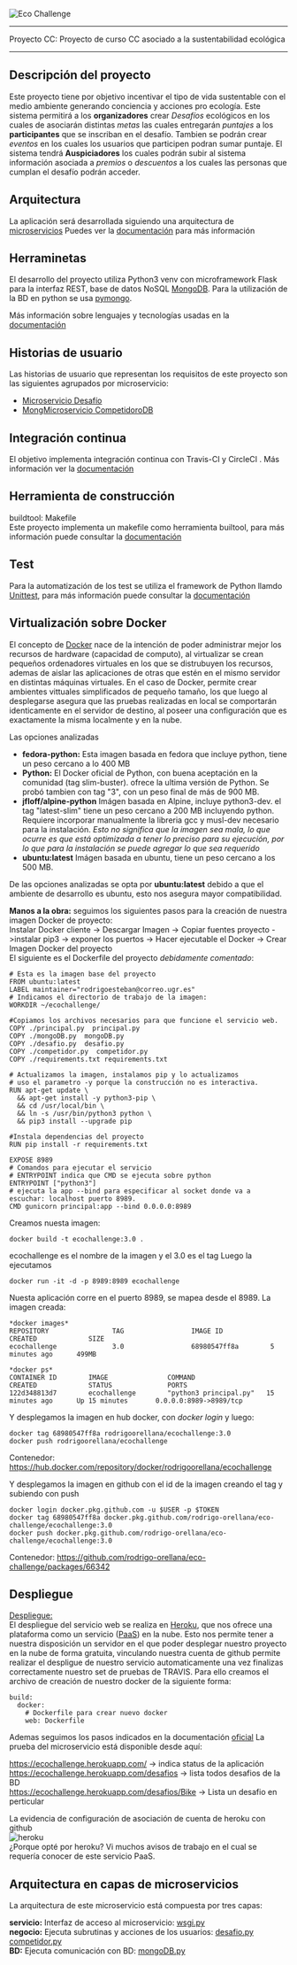![Eco Challenge](images/eco.jpeg "Eco Challenge")
***
Proyecto CC: Proyecto de curso CC asociado a la sustentabilidad ecológica
***
## Descripción del proyecto 
Este proyecto tiene por objetivo incentivar el tipo de vida sustentable con el medio ambiente generando conciencia y acciones pro ecología. Este sistema permitirá a los **organizadores** crear *Desafíos* ecológicos en los cuales de asociarán distintas *metas* las cuales entregarán *puntajes* a los **participantes** que se inscriban en el desafío. Tambien se podrán crear *eventos* en los cuales los usuarios que participen podran sumar puntaje. El sistema tendrá **Auspiciadores** los cuales podrán subir al sistema información asociada a *premios* o *descuentos* a los cuales las personas que cumplan el desafío podrán acceder.

## Arquitectura
La aplicación será desarrollada siguiendo una arquitectura de [microservicios](https://en.wikipedia.org/wiki/Microservices) 
Puedes ver la [documentación](https://github.com/rodrigo-orellana/eco-challenge/blob/master/docs/arquitectura.md) para más información

## Herraminetas
El desarrollo del proyecto utiliza Python3 venv con microframework Flask para la interfaz REST, base de datos NoSQL [MongoDB](https://www.mongodb.com). Para la utilización de la BD en python se usa [pymongo](https://api.mongodb.com/python/current/). 

Más información sobre lenguajes y tecnologías usadas en la [documentación](https://github.com/rodrigo-orellana/eco-challenge/blob/master/docs/herramientas.md)  

## Historias de usuario
Las historias de usuario que representan los requisitos de este proyecto son las siguientes agrupados por microservicio:
* [Microservicio Desafío](https://github.com/rodrigo-orellana/eco-challenge/milestone/7)
* [MongMicroservicio CompetidoroDB](https://github.com/rodrigo-orellana/eco-challenge/milestone/6)

## Integración continua
El objetivo implementa integración continua con Travis-CI y CircleCI . Más información ver la [documentación](https://github.com/rodrigo-orellana/eco-challenge/blob/master/docs/integracion_continua.md)

## Herramienta de construcción
buildtool: Makefile  
Este proyecto implementa un makefile como herramienta builtool, para más información puede consultar la [documentación](https://github.com/rodrigo-orellana/eco-challenge/blob/master/docs/buildtool.md)

## Test 
Para la automatización de los test se utiliza el framework de Python llamdo [Unittest](https://docs.python.org/3/library/unittest.html), para más información puede consultar la [documentación](https://github.com/rodrigo-orellana/eco-challenge/blob/master/docs/test.md)

## Virtualización sobre Docker
El concepto de [Docker](https://www.docker.com/) nace de la intención de poder administrar mejor los recursos de hardware (capacidad de computo), al virtualizar se crean pequeños ordenadores virtuales en los que se  distrubuyen los recursos, ademas de aislar las aplicaciones de otras que estén en el mismo servidor en distintas máquinas virtuales. En el caso de Docker, permite crear ambientes vittuales simplificados de pequeño tamaño, los que luego al desplegarse asegura que las pruebas realizadas en local se comportarán identicamente en el servidor de destino, al poseer una configuración que es exactamente la misma localmente y en la nube.  

Las opciones analizadas  
* **fedora-python:** Esta imagen basada en fedora que incluye python, tiene un peso cercano a lo 400 MB
* **Python:** El Docker oficial de Python, con buena aceptación en la comunidad (tag slim-buster). ofrece la ultima versión de Python. Se probó tambien con tag "3", con un peso final de más  de 900 MB.
* **jfloff/alpine-python** Imágen basada en Alpine, incluye python3-dev. el tag "latest-slim" tiene un peso cercano a 200 MB incluyendo python. Requiere incorporar manualmente la libreria gcc y musl-dev necesario para la instalación. *Esto no significa que la imagen sea mala, lo que ocurre es que está optimizada a tener lo preciso para su ejecución, por lo que para la instalación se puede agregar lo que sea requerido*
* **ubuntu:latest** Imágen basada en ubuntu, tiene un peso cercano a los 500 MB.  

De las opciones analizadas se opta por **ubuntu:latest** debido a que el ambiente de desarrollo es ubuntu, esto nos asegura mayor compatibilidad.  

**Manos a la obra:** seguimos los siguientes pasos para la creación de nuestra imagen Docker de proyecto:  
Instalar Docker cliente -> Descargar Imagen -> Copiar fuentes proyecto ->instalar pip3 -> exponer los puertos -> Hacer ejecutable el Docker -> Crear Imagen Docker del proyecto  
El siguiente es el Dockerfile del proyecto *debidamente comentado*:  
~~~
# Esta es la imagen base del proyecto
FROM ubuntu:latest
LABEL maintainer="rodrigoesteban@correo.ugr.es"
# Indicamos el directorio de trabajo de la imagen:
WORKDIR ~/ecochallenge/

#Copiamos los archivos necesarios para que funcione el servicio web.
COPY ./principal.py  principal.py
COPY ./mongoDB.py  mongoDB.py
COPY ./desafio.py  desafio.py
COPY ./competidor.py  competidor.py
COPY ./requirements.txt requirements.txt

# Actualizamos la imagen, instalamos pip y lo actualizamos
# uso el parametro -y porque la construcción no es interactiva.
RUN apt-get update \
  && apt-get install -y python3-pip \
  && cd /usr/local/bin \
  && ln -s /usr/bin/python3 python \
  && pip3 install --upgrade pip

#Instala dependencias del proyecto
RUN pip install -r requirements.txt

EXPOSE 8989
# Comandos para ejecutar el servicio
# ENTRYPOINT indica que CMD se ejecuta sobre python
ENTRYPOINT ["python3"]
# ejecuta la app --bind para especificar al socket donde va a escuchar: localhost puerto 8989.
CMD gunicorn principal:app --bind 0.0.0.0:8989
~~~


Creamos nuesta imagen:
~~~
docker build -t ecochallenge:3.0 .
~~~
ecochallenge es el nombre de la imagen y el 3.0 es el tag
Luego la ejecutamos
~~~
docker run -it -d -p 8989:8989 ecochallenge
~~~
Nuesta aplicación corre en el puerto 8989, se mapea desde el 8989.
La imagen creada:
~~~
*docker images*
REPOSITORY                TAG                 IMAGE ID            CREATED             SIZE
ecochallenge              3.0                 68980547ff8a        5 minutes ago      499MB

*docker ps*
CONTAINER ID        IMAGE               COMMAND                  CREATED             STATUS              PORTS                    
122d348813d7        ecochallenge        "python3 principal.py"   15 minutes ago      Up 15 minutes       0.0.0.0:8989->8989/tcp   
~~~
Y desplegamos la imagen en hub docker, con *docker login* y luego:
~~~
docker tag 68980547ff8a rodrigoorellana/ecochallenge:3.0
docker push rodrigoorellana/ecochallenge
~~~

Contenedor: https://hub.docker.com/repository/docker/rodrigoorellana/ecochallenge  
  
Y desplegamos la imagen en github con el id de la imagen creando el tag y subiendo con push  
~~~
docker login docker.pkg.github.com -u $USER -p $TOKEN  
docker tag 68980547ff8a docker.pkg.github.com/rodrigo-orellana/eco-challenge/ecochallenge:3.0	
docker push docker.pkg.github.com/rodrigo-orellana/eco-challenge/ecochallenge:3.0  
~~~
Contenedor: https://github.com/rodrigo-orellana/eco-challenge/packages/66342  


## Despliegue
[Despliegue:](https://ecochallenge.herokuapp.com/)  
El despliegue del servicio web se realiza en [Heroku](https://www.heroku.com), que nos ofrece una plataforma como un servicio ([PaaS](https://en.wikipedia.org/wiki/Platform_as_a_service)) en la nube. Esto nos permite tener a nuestra disposición un servidor en el que poder desplegar nuestro proyecto en la nube de forma gratuita, vinculando nuestra cuenta de github permite realizar el despligue de nuestro servicio automaticamente una vez finalizas correctamente nuestro set de pruebas de TRAVIS. Para ello creamos el archivo de creación de nuestro docker de la siguiente forma:  
~~~
build:
  docker:
    # Dockerfile para crear nuevo docker 
    web: Dockerfile
~~~
Ademas seguimos los pasos indicados en la documentación [oficial](https://devcenter.heroku.com/articles/build-docker-images-heroku-yml) 
La prueba del microservicio está disponible desde aquí:
  
https://ecochallenge.herokuapp.com/              -> indica status de la aplicación  
https://ecochallenge.herokuapp.com/desafios      -> lista todos desafios de la BD  
https://ecochallenge.herokuapp.com/desafios/Bike -> Lista un desafio en perticular  

La evidencia de configuración de asociación de cuenta de heroku con github  
![heroku](docs/images/heroku.png "heroku")  
¿Porque opté por heroku? Vi muchos avisos de trabajo en el cual se requería conocer de este servicio PaaS.  
## Arquitectura en capas de microservicios
La arquitectura de este microservicio está compuesta por tres capas:  

**servicio:** Interfaz de acceso al microservicio: [wsgi.py](https://github.com/rodrigo-orellana/eco-challenge/blob/master/challenge/wsgi.py)  
**negocio:** Ejecuta subrutinas y acciones de los usuarios: [desafio.py](https://github.com/rodrigo-orellana/eco-challenge/blob/master/challenge/desafio.py) [competidor.py](https://github.com/rodrigo-orellana/eco-challenge/blob/master/challenge/competidor.py)  
**BD:** Ejecuta comunicación con BD: [mongoDB.py](https://github.com/rodrigo-orellana/eco-challenge/blob/master/challenge/mongoDB.py)  